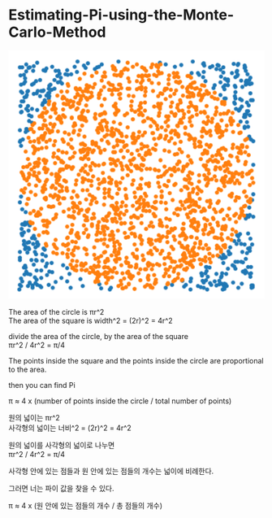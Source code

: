 # Estimating-Pi-using-the-Monte-Carlo-Method

![Alt text](https://raw.githubusercontent.com/bamcasa/Estimating-Pi-using-the-Monte-Carlo-Method/main/sample.png)

The area of the circle is πr^2  
The area of the square is width^2 = (2r)^2 = 4r^2

divide the area of the circle, by the area of the square  
πr^2 / 4r^2 = π/4

The points inside the square and the points inside the circle are proportional to the area.

then you can find Pi

π ≈ 4 x (number of points inside the circle / total number of points)


원의 넓이는 πr^2  
사각형의 넓이는 너비^2 = (2r)^2 = 4r^2

원의 넓이를 사각형의 넓이로 나누면  
πr^2 / 4r^2 = π/4

사각형 안에 있는 점들과 원 안에 있는 점들의 개수는 넓이에 비례한다.

그러면 너는 파이 값을 찾을 수 있다.

π ≈ 4 x (원 안에 있는 점들의 개수 / 총 점들의 개수)
